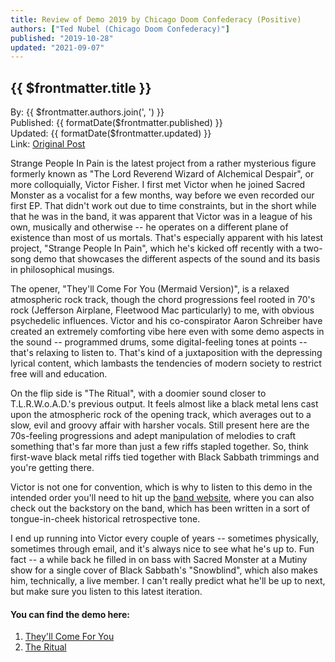 ```yaml
---
title: Review of Demo 2019 by Chicago Doom Confederacy (Positive)
authors: ["Ted Nubel (Chicago Doom Confederacy)"]
published: "2019-10-28"
updated: "2021-09-07"
---
```


## {{ $frontmatter.title }}

By: {{ $frontmatter.authors.join(', ') }}<br />
Published: {{ formatDate($frontmatter.published) }}<br />
Updated: {{ formatDate($frontmatter.updated) }}  
Link: [Original Post](http://www.chicagodoomconfederacy.com/review-strange-people-in-pain-demo-2019/)

 <g-image src="~/assets/demo-2019.png" alt="Demo 2019" class="image" />

Strange People In Pain is the latest project from a rather mysterious figure formerly known as "The Lord Reverend Wizard of Alchemical Despair", or more colloquially, Victor Fisher. I first met Victor when he joined Sacred Monster as a vocalist for a few months, way before we even recorded our first EP. That didn't work out due to time constraints, but in the short while that he was in the band, it was apparent that Victor was in a league of his own, musically and otherwise -- he operates on a different plane of existence than most of us mortals. That's especially apparent with his latest project, "Strange People In Pain", which he's kicked off recently with a two-song demo that showcases the different aspects of the sound and its basis in philosophical musings.

The opener, "They'll Come For You (Mermaid Version)", is a relaxed atmospheric rock track, though the chord progressions feel rooted in 70's rock (Jefferson Airplane, Fleetwood Mac particularly) to me, with obvious psychedelic influences. Victor and his co-conspirator Aaron Schreiber have created an extremely comforting vibe here even with some demo aspects in the sound -- programmed drums, some digital-feeling tones at points -- that's relaxing to listen to. That's kind of a juxtaposition with the depressing lyrical content, which lambasts the tendencies of modern society to restrict free will and education.

On the flip side is "The Ritual", with a doomier sound closer to T.L.R.W.o.A.D.'s previous output. It feels almost like a black metal lens cast upon the atmospheric rock of the opening track, which averages out to a slow, evil and groovy affair with harsher vocals. Still present here are the 70s-feeling progressions and adept manipulation of melodies to craft something that's far more than just a few riffs stapled together. So, think first-wave black metal riffs tied together with Black Sabbath trimmings and you're getting there.

Victor is not one for convention, which is why to listen to this demo in the intended order you'll need to hit up the [band website](http://evilrockmusic.com/), where you can also check out the backstory on the band, which has been written in a sort of tongue-in-cheek historical retrospective tone.

I end up running into Victor every couple of years -- sometimes physically, sometimes through email, and it's always nice to see what he's up to. Fun fact -- a while back he filled in on bass with Sacred Monster at a Mutiny show for a single cover of Black Sabbath's "Snowblind", which also makes him, technically, a live member. I can't really predict what he'll be up to next, but make sure you listen to this latest iteration.

#### You can find the demo here:
1. [They'll Come For You](/79/)
2. [The Ritual](/74/)
